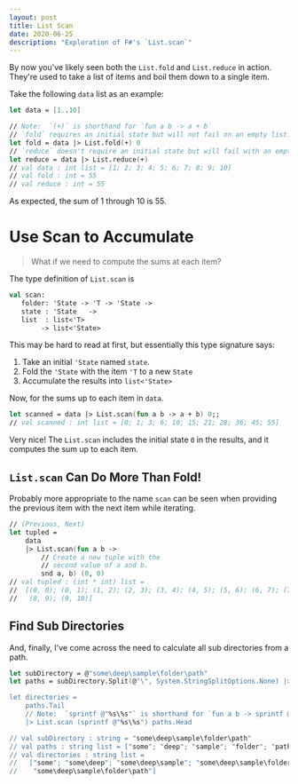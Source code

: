 ```yaml
---
layout: post
title: List Scan
date: 2020-06-25
description: "Exploration of F#'s `List.scan`"
---
```


By now you've likely seen both the `List.fold` and `List.reduce` in action.  They're used to take a list of items and boil them down to a single item.

Take the following `data` list as an example:

```fsharp
let data = [1..10]

// Note:  `(+)` is shorthand for `fun a b -> a + b`
// `fold` requires an initial state but will not fail on an empty list.
let fold = data |> List.fold(+) 0
// `reduce` doesn't require an initial state but will fail with an empty list.
let reduce = data |> List.reduce(+)
// val data : int list = [1; 2; 3; 4; 5; 6; 7; 8; 9; 10]
// val fold : int = 55
// val reduce : int = 55
```

As expected, the sum of 1 through 10 is 55.

# Use Scan to Accumulate

> What if we need to compute the sums at each item? 

The type definition of `List.scan` is

```fsharp
val scan: 
   folder: 'State -> 'T -> 'State ->
   state : 'State   ->
   list  : list<'T> 
        -> list<'State>
```

This may be hard to read at first, but essentially this type signature says:

1. Take an initial `'State` named `state`.
2. Fold the `'State` with the item `'T` to a new `State`
3. Accumulate the results into `list<'State>`

Now, for the sums up to each item in `data`.

```fsharp
let scanned = data |> List.scan(fun a b -> a + b) 0;;
// val scanned : int list = [0; 1; 3; 6; 10; 15; 21; 28; 36; 45; 55]
```

Very nice!  The `List.scan` includes the initial state `0` in the results, and it computes the sum up to each item.

## `List.scan` Can Do More Than Fold!

Probably more appropriate to the name `scan` can be seen when providing the previous item with the next item while iterating.

```fsharp
// (Previous, Next)
let tupled =
    data
    |> List.scan(fun a b -> 
        // Create a new tuple with the 
        // second value of a and b.
        snd a, b) (0, 0)
// val tupled : (int * int) list =
//  [(0, 0); (0, 1); (1, 2); (2, 3); (3, 4); (4, 5); (5, 6); (6, 7); (7, 8);
//   (8, 9); (9, 10)]
```

## Find Sub Directories

And, finally, I've come across the need to calculate all sub directories from a path.

```fsharp
let subDirectory = @"some\deep\sample\folder\path"
let paths = subDirectory.Split(@"\", System.StringSplitOptions.None) |> List.ofSeq

let directories = 
    paths.Tail
    // Note:  `sprintf @"%s\%s"` is shorthand for `fun a b -> sprintf @"%s\%s" a b`
    |> List.scan (sprintf @"%s\%s") paths.Head

// val subDirectory : string = "some\deep\sample\folder\path"
// val paths : string list = ["some"; "deep"; "sample"; "folder"; "path"]
// val directories : string list =
//   ["some"; "some\deep"; "some\deep\sample"; "some\deep\sample\folder";
//    "some\deep\sample\folder\path"]
```